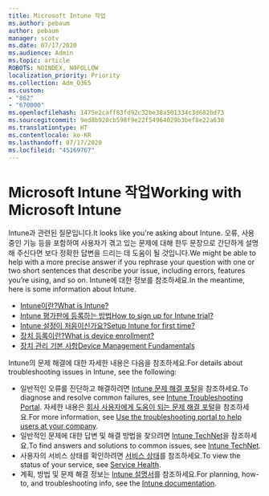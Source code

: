 ```yaml
---
title: Microsoft Intune 작업
ms.author: pebaum
author: pebaum
manager: scotv
ms.date: 07/17/2020
ms.audience: Admin
ms.topic: article
ROBOTS: NOINDEX, NOFOLLOW
localization_priority: Priority
ms.collection: Adm_O365
ms.custom:
- "862"
- "670000"
ms.openlocfilehash: 1475e2caff83fd92c32be38a501334c3d682bd73
ms.sourcegitcommit: 9ed8b920cb598f9e22f54964029b3bef8e22a630
ms.translationtype: HT
ms.contentlocale: ko-KR
ms.lasthandoff: 07/17/2020
ms.locfileid: "45169767"
---
```

# <a name="working-with-microsoft-intune"></a><span data-ttu-id="a7692-102">Microsoft Intune 작업</span><span class="sxs-lookup"><span data-stu-id="a7692-102">Working with Microsoft Intune</span></span>

<span data-ttu-id="a7692-103">Intune과 관련된 질문입니다.</span><span class="sxs-lookup"><span data-stu-id="a7692-103">It looks like you're asking about Intune.</span></span> <span data-ttu-id="a7692-104">오류, 사용 중인 기능 등을 포함하여 사용자가 겪고 있는 문제에 대해 한두 문장으로 간단하게 설명해 주신다면 보다 정확한 답변을 드리는 데 도움이 될 것입니다.</span><span class="sxs-lookup"><span data-stu-id="a7692-104">We might be able to help with a more precise answer if you rephrase your question with one or two short sentences that describe your issue, including errors, features you’re using, and so on.</span></span> <span data-ttu-id="a7692-105">Intune에 대한 정보를 참조하세요.</span><span class="sxs-lookup"><span data-stu-id="a7692-105">In the meantime, here is some information about Intune.</span></span>

- [<span data-ttu-id="a7692-106">Intune이란?</span><span class="sxs-lookup"><span data-stu-id="a7692-106">What is Intune?</span></span>](https://docs.microsoft.com/intune/what-is-intune)
- [<span data-ttu-id="a7692-107">Intune 평가판에 등록하는 방법</span><span class="sxs-lookup"><span data-stu-id="a7692-107">How to sign up for Intune trial?</span></span>](https://docs.microsoft.com/intune/free-trial-sign-up)
- [<span data-ttu-id="a7692-108">Intune 설정이 처음이신가요?</span><span class="sxs-lookup"><span data-stu-id="a7692-108">Setup Intune for first time?</span></span>](https://docs.microsoft.com/intune/setup-steps)
- [<span data-ttu-id="a7692-109">장치 등록이란?</span><span class="sxs-lookup"><span data-stu-id="a7692-109">What is device enrollment?</span></span>](https://docs.microsoft.com/intune/device-enrollment)
- [<span data-ttu-id="a7692-110">장치 관리 기본 사항</span><span class="sxs-lookup"><span data-stu-id="a7692-110">Device Management Fundamentals</span></span>](https://docs.microsoft.com/mem/intune/fundamentals/)

<span data-ttu-id="a7692-111">Intune의 문제 해결에 대한 자세한 내용은 다음을 참조하세요.</span><span class="sxs-lookup"><span data-stu-id="a7692-111">For details about troubleshooting issues in Intune, see the following:</span></span>

- <span data-ttu-id="a7692-112">일반적인 오류를 진단하고 해결하려면 [Intune 문제 해결 포털](https://aka.ms/intunetroubleshooting)을 참조하세요.</span><span class="sxs-lookup"><span data-stu-id="a7692-112">To diagnose and resolve common failures, see  [Intune Troubleshooting Portal](https://aka.ms/intunetroubleshooting).</span></span> <span data-ttu-id="a7692-113">자세한 내용은 [회사 사용자에게 도움이 되는 문제 해결 포털](https://docs.microsoft.com/intune/help-desk-operators)을 참조하세요.</span><span class="sxs-lookup"><span data-stu-id="a7692-113">For more information, see [Use the troubleshooting portal to help users at your company](https://docs.microsoft.com/intune/help-desk-operators).</span></span>
- <span data-ttu-id="a7692-114">일반적인 문제에 대한 답변 및 해결 방법을 찾으려면 [Intune TechNet](https://aka.ms/intuneforums)을 참조하세요.</span><span class="sxs-lookup"><span data-stu-id="a7692-114">To find answers and solutions to common issues, see [Intune TechNet](https://aka.ms/intuneforums).</span></span>
- <span data-ttu-id="a7692-115">사용자의 서비스 상태를 확인하려면 [서비스 상태](https://portal.office.com/AdminPortal/Home#/servicehealth)를 참조하세요.</span><span class="sxs-lookup"><span data-stu-id="a7692-115">To view the status of your service, see [Service Health](https://portal.office.com/AdminPortal/Home#/servicehealth).</span></span>
- <span data-ttu-id="a7692-116">계획, 방법 및 문제 해결 정보는 [Intune 설명서](https://docs.microsoft.com/intune/)를 참조하세요.</span><span class="sxs-lookup"><span data-stu-id="a7692-116">For planning, how-to, and troubleshooting info, see the [Intune documentation](https://docs.microsoft.com/intune/).</span></span>